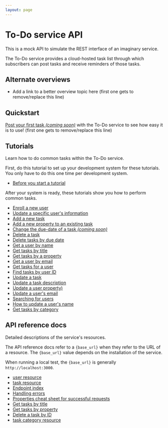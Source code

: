 ```yaml
---
layout: page
---
```


# To-Do service API

This is a mock API to simulate the REST interface of an
imaginary service.

The To-Do service provides a cloud-hosted task list through which
subscribers can post tasks and receive reminders of those tasks.

## Alternate overviews

* Add a link to a better overview topic here (first one gets to remove/replace this line)

## Quickstart

[Post your first task _(coming soon)_](#quickstart) with the To-Do service to see how easy it is to use! (first one gets to remove/replace this line)

## Tutorials

Learn how to do common tasks within the To-Do service.

First, do this tutorial to set up your development system for these tutorials. You only have to do this one time per development system.

* [Before you start a tutorial](tutorials/before-you-start-a-tutorial)

After your system is ready, these tutorials show you how to perform common tasks.

* [Enroll a new user](tutorials/enroll-a-new-user)
* [Update a specific user's information](tutorials/update-user-info)
* [Add a new task](tutorials/add-a-new-task.md)
* [Add a new property to an existing task](tutorials/update-task-new-prop)
* [Change the due-date of a task _(coming soon)_](#tutorials)
* [Delete a task](tutorials/delete-a-task)
* [Delete tasks by due date](tutorials/delete-tasks-by-due-date)
* [Get a user by name](tutorials/get-a-user-by-name)
* [Get tasks by title](tutorials/get-tasks-by-title)
* [Get tasks by a property](tutorials/get-task-by-property.md)
* [Get a user by email](tutorials/get-user-by-email)
* [Get tasks for a user](tutorials/get-tasks-for-a-user.md)
* [Find tasks by user ID](tutorials/find-tasks-by-user-id)
* [Update a task](tutorials/update-a-task.md)
* [Update a task description](tutorials/update-task-description.md)
* [Update a user property)](tutorials/update-user-property)
* [Update a user's email](tutorials/update-user-email)
* [Searching for users](tutorials/search-for-a-user.md)
* [How to update a user's name](./tutorials/update_a_users_name.md)
* [Get tasks by category](tutorials/get-tasks-by-category.md)

## API reference docs

Detailed descriptions of the service's resources.

The API reference docs refer to a `{base_url}` when they
refer to the URL of a resource. The `{base_url}` value depends
on the installation of the service.

When running a local test, the `{base_url}` is
generally `http://localhost:3000`.

* [user resource](api/user)
* [task resource](api/task)
* [Endpoint index](api/endpoint-index)
* [Handling errors](api/handling-errors)
* [Properties cheat sheet for successful requests](api/cs-for-successful-requests) 
* [Get tasks by title](api/tasks-get-task-by-title.md)
* [Get tasks by property](api/get-task-ref.md)
* [Delete a task by ID](api/tasks-delete-by-id)
* [task category resource](api/tasks-category)
